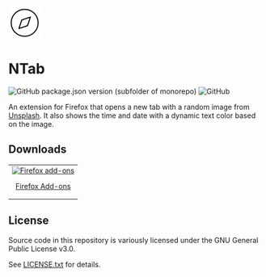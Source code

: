 <img src="public/icon.svg" width="64"/>

# NTab

![GitHub package.json version (subfolder of monorepo)](https://img.shields.io/github/package-json/v/NSMNIA/n-tab) ![GitHub](https://img.shields.io/github/license/NSMNIA/n-tab)

An extension for Firefox that opens a new tab with a random image from [Unsplash](https://unsplash.com/). It also shows the time and date with a dynamic text color based on the image.

## Downloads

<table cellspacing="0" cellpadding="0">
  <tr>
    <td valign="center">
      <a href="https://addons.mozilla.org/en-US/firefox/addon/ntab/">
        <img src="https://user-images.githubusercontent.com/22908993/166417727-3481fef4-00e5-4cf0-bb03-27fb880d993c.png" alt="Firefox add-ons" />
        <p align="center">Firefox Add-ons</p>
      </a>
    </td>
  </tr>
</table>

## License

Source code in this repository is variously licensed under the GNU General Public License v3.0.

See [LICENSE.txt](./LICENSE.txt) for details.
